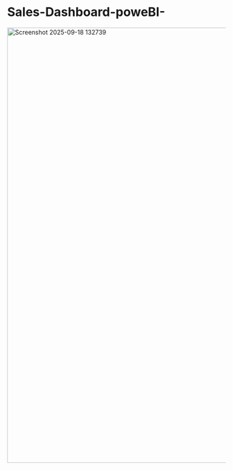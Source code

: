 # Sales-Dashboard-poweBI-
<img width="1905" height="1003" alt="Screenshot 2025-09-18 132739" src="https://github.com/user-attachments/assets/792a2dd6-6831-43e5-bfbc-d47b7b1ca130" />
